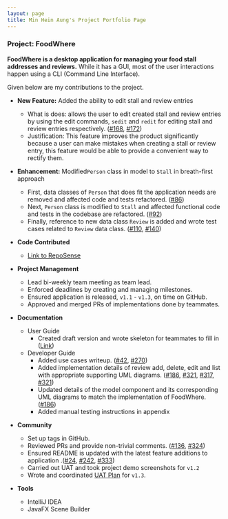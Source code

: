 ```yaml
---
layout: page
title: Min Hein Aung's Project Portfolio Page
---
```


### Project: FoodWhere

**FoodWhere is a desktop application for managing your food stall addresses and reviews.** While it has a GUI, most of the user interactions happen using a CLI (Command Line Interface).

Given below are my contributions to the project.

* **New Feature:** Added the ability to edit stall and review entries 
    * What is does: allows the user to edit created stall and review entries by using the edit commands, `sedit` and `redit` for editing stall and review entries respectively. ([#168](https://github.com/AY2223S1-CS2103-W14-2/tp/pull/168), [#172](https://github.com/AY2223S1-CS2103-W14-2/tp/pull/172))
    * Justification: This feature improves the product significantly because a user can make mistakes when creating a stall or review entry, this feature would be able to provide a convenient way to rectify them.
  

* **Enhancement:** Modified`Person` class in model to `Stall` in breath-first approach
    * First, data classes of `Person` that does fit the application needs are removed and affected code and tests refactored. ([#86](https://github.com/AY2223S1-CS2103-W14-2/tp/pull/86))
    * Next, `Person` class is modified to `Stall` and affected functional code and tests in the codebase are refactored. ([#92](https://github.com/AY2223S1-CS2103-W14-2/tp/pull/92))
    * Finally, reference to new data class `Review` is added and wrote test cases related to `Review` data class. ([#110](https://github.com/AY2223S1-CS2103-W14-2/tp/pull/110), [#140](https://github.com/AY2223S1-CS2103-W14-2/tp/pull/140))
  
* **Code Contributed**
    * [Link to RepoSense](https://nus-cs2103-ay2223s1.github.io/tp-dashboard/?search=minheina&sort=groupTitle&sortWithin=title&timeframe=commit&mergegroup=&groupSelect=groupByRepos&breakdown=true&checkedFileTypes=docs~functional-code~test-code~other&since=2022-09-16)
  
* **Project Management**
    * Lead bi-weekly team meeting as team lead.
    * Enforced deadlines by creating and managing milestones.
    * Ensured application is released, `v1.1` - `v1.3`, on time on GitHub.
    * Approved and merged PRs of implementations done by teammates.
  
* **Documentation**
    * User Guide
        * Created draft version and wrote skeleton for teammates to fill in ([Link](https://docs.google.com/document/d/1qKuFiblI87qOo_bwb8BVN7ceURORT2aTEqWB8rIz-FU/edit?usp=sharing))
    * Developer Guide
        * Added use cases writeup. ([#42](https://github.com/AY2223S1-CS2103-W14-2/tp/pull/42), [#270](https://github.com/AY2223S1-CS2103-W14-2/tp/pull/270))
        * Added implementation details of review add, delete, edit and list with appropriate supporting UML diagrams. ([#186](https://github.com/AY2223S1-CS2103-W14-2/tp/pull/186), [#321](https://github.com/AY2223S1-CS2103-W14-2/tp/pull/321), [#317](https://github.com/AY2223S1-CS2103-W14-2/tp/pull/317), [#321](https://github.com/AY2223S1-CS2103-W14-2/tp/pull/321))
        * Updated details of the model component and its corresponding UML diagrams to match the implementation of FoodWhere. ([#186](https://github.com/AY2223S1-CS2103-W14-2/tp/pull/186))
        * Added manual testing instructions in appendix 
      
* **Community**
    * Set up tags in GitHub.
    * Reviewed PRs and provide non-trivial comments. ([#136](https://github.com/AY2223S1-CS2103-W14-2/tp/pull/136), [#324](https://github.com/AY2223S1-CS2103-W14-2/tp/pull/324))
    * Ensured README is updated with the latest feature additions to application .([#24](https://github.com/AY2223S1-CS2103-W14-2/tp/pull/24), [#242](https://github.com/AY2223S1-CS2103-W14-2/tp/pull/242), [#333](https://github.com/AY2223S1-CS2103-W14-2/tp/pull/333))
    * Carried out UAT and took project demo screenshots for `v1.2`
    * Wrote and coordinated [UAT Plan](https://docs.google.com/document/d/1-yDp0FqUvktWX_HFn6x3ivM5DEfRS7Kja2buOSjwsJ0/edit?usp=sharing) for `v1.3`.
    
* **Tools**
    * IntelliJ IDEA
    * JavaFX Scene Builder
